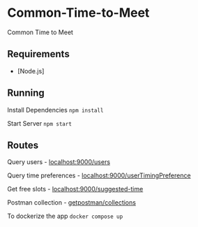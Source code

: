 # Common-Time-to-Meet

Common Time to Meet

## Requirements

- [Node.js]

## Running

Install Dependencies
`npm install`

Start Server
`npm start`

## Routes

Query users - [localhost:9000/users](http://localhost:9000/users)

Query time preferences - [localhost:9000/userTimingPreference](http://localhost:9000/userTimingPreference)

Get free slots - [localhost:9000/suggested-time](http://localhost:9000/suggested-time)

Postman collection - [getpostman/collections](https://www.getpostman.com/collections/57c9d079ed34f456532c)

To dockerize the app
`docker compose up`
